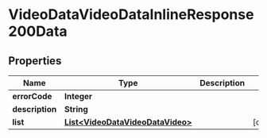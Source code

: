 # VideoDataVideoDataInlineResponse200Data

## Properties
Name | Type | Description | Notes
------------ | ------------- | ------------- | -------------
**errorCode** | **Integer** |  | 
**description** | **String** |  | 
**list** | [**List&lt;VideoDataVideoDataVideo&gt;**](VideoDataVideoDataVideo.md) |  |  [optional]
